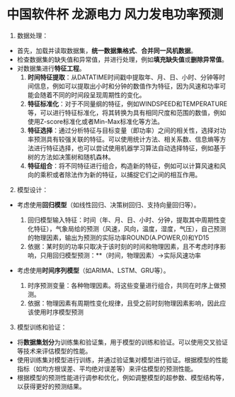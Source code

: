 # 中国软件杯 龙源电力 风力发电功率预测

1. 数据处理：

- 首先，加载并读取数据集，**统一数据集格式**、**合并同一风机数据**。
- 检查数据集的缺失值和异常值，并进行处理，例如**填充缺失值**或**删除异常值**。
- 对数据集进行**特征工程**。
  1. **时间特征提取**：从DATATIME时间戳中提取年、月、日、小时、分钟等时间信息，例如可以提取出小时和分钟的数值作为特征，因为风速和功率可能会随着不同的时间段呈现周期性的变化。
  2. **特征标准化**：对于不同量纲的特征，例如WINDSPEED和TEMPERATURE等，可以进行特征标准化，将其转换为具有相同尺度和范围的数值，例如使用Z-score标准化或者Min-Max标准化等方法。
  3. **特征选择**：通过分析特征与目标变量（即功率）之间的相关性，选择对功率预测具有较强关联的特征。可以使用统计方法、相关系数、信息熵等方法进行特征选择，也可以尝试使用机器学习算法自动选择特征，例如基于树的方法如决策树和随机森林。
  4. **特征组合**：将不同特征进行组合，构造新的特征，例如可以计算风速和风向的乘积或者除法作为新的特征，以捕捉它们之间的相互作用。

2. 模型设计：

- 考虑使用**回归模型**（如线性回归、决策树回归、支持向量回归等）。

  1. 回归模型输入特征：时间（年、月、日、小时、分钟，提取其中周期性变化特征），气象局给的预测（风速，风向，温度，湿度，气压），自己预测的物理因素，输出为预测的实际功率ROUND(A.POWER,0)和YD15
  2. 依据：某时刻的功率只取决于该时刻的时间和物理因素，且不考虑时序影响，只用回归模型预测：**（时间，物理因素）->实际风速功率

- 考虑使用**时间序列模型**（如ARIMA、LSTM、GRU等）。

  1. 时序预测变量：各种物理因素。将这些变量进行组合，共同在时序上做预测。
  2. 依据：物理因素有周期性变化规律，且受之前时刻物理因素影响，因此应该使用时序模型预测

  

3. 模型训练和验证：

- 将**数据集划分**为训练集和验证集，用于模型的训练和验证。可以使用交叉验证等技术来评估模型的性能。
- 使用训练集对模型进行训练，并通过验证集对模型进行验证。根据模型的性能指标（如均方根误差、平均绝对误差等）来评估模型的预测性能。
- 根据模型的预测性能进行调参和优化，例如调整模型的超参数、模型结构等，以获得更好的预测结果。

